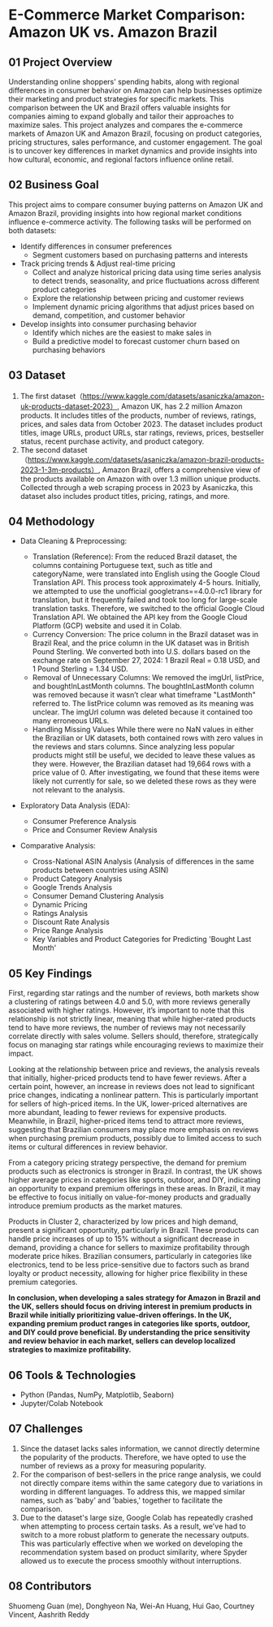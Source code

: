 # E-Commerce Market Comparison: Amazon UK vs. Amazon Brazil

## 01 Project Overview

Understanding online shoppers' spending habits, along with regional  differences in consumer behavior on Amazon can help businesses optimize their marketing and product strategies for specific markets. This comparison between the UK and Brazil offers valuable insights for companies aiming to expand globally and tailor their approaches to maximize sales. This project analyzes and compares the e-commerce markets of Amazon UK and Amazon Brazil, focusing on product categories, pricing structures, sales performance, and customer engagement. The goal is to uncover key differences in market dynamics and provide insights into how cultural, economic, and regional factors influence online retail.

## 02 Business Goal
This project aims to compare consumer buying patterns on Amazon UK and Amazon Brazil, providing insights into how regional market conditions influence e-commerce activity. The following tasks will be performed on both datasets:
* Identify differences in consumer preferences
  * Segment customers based on purchasing patterns and interests 
* Track pricing trends & Adjust real-time pricing
  * Collect and analyze historical pricing data using time series analysis to detect trends, seasonality, and price fluctuations across different product categories
  * Explore the relationship between pricing and customer reviews
  * Implement dynamic pricing algorithms that adjust prices based on demand, competition, and customer behavior
* Develop insights into consumer purchasing behavior 
  * Identify which niches are the easiest to make sales in
  * Build a predictive model to forecast customer churn based on purchasing behaviors

## 03 Dataset
1. The first dataset（https://www.kaggle.com/datasets/asaniczka/amazon-uk-products-dataset-2023）, Amazon UK, has 2.2 million Amazon products. It includes titles of the products, number of reviews, ratings, prices, and sales data from October 2023. The dataset includes product titles, image URLs, product URLs, star ratings, reviews, prices, bestseller status, recent purchase activity, and product category.
2. The second dataset （https://www.kaggle.com/datasets/asaniczka/amazon-brazil-products-2023-1-3m-products）, Amazon Brazil, offers a comprehensive view of the products available on Amazon with over 1.3 million unique products. Collected through a web scraping process in 2023 by Asaniczka, this dataset also includes product titles, pricing, ratings, and more.

## 04 Methodology

* Data Cleaning & Preprocessing: 
  * Translation (Reference): From the reduced Brazil dataset, the columns containing Portuguese text, such as title and categoryName, were translated into English using the Google Cloud Translation API. This process took approximately 4-5 hours. Initially, we attempted to use the unofficial googletrans==4.0.0-rc1 library for translation, but it frequently failed and took too long for large-scale translation tasks. Therefore, we switched to the official Google Cloud Translation API. We obtained the API key from the Google Cloud Platform (GCP) website and used it in Colab.
  * Currency Conversion: The price column in the Brazil dataset was in Brazil Real, and the price column in the UK dataset was in British Pound Sterling. We converted both into U.S. dollars based on the exchange rate on September 27, 2024: 1 Brazil Real = 0.18 USD, and 1 Pound Sterling = 1.34 USD.
  * Removal of Unnecessary Columns: We removed the imgUrl, listPrice, and boughtInLastMonth columns. The boughtInLastMonth column was removed because it wasn’t clear what timeframe "LastMonth" referred to. The listPrice column was removed as its meaning was unclear. The imgUrl column was deleted because it contained too many erroneous URLs.
  * Handling Missing Values While there were no NaN values in either the Brazilian or UK datasets, both contained rows with zero values in the reviews and stars columns. Since analyzing less popular products might still be useful, we decided to leave these values as they were. However, the Brazilian dataset had 19,664 rows with a price value of 0. After investigating, we found that these items were likely not currently for sale, so we deleted these rows as they were not relevant to the analysis.

* Exploratory Data Analysis (EDA):
  * Consumer Preference Analysis
  * Price and Consumer Review Analysis
* Comparative Analysis:
  * Cross-National ASIN Analysis (Analysis of differences in the same products between countries using ASIN)
  * Product Category Analysis
  * Google Trends Analysis
  * Consumer Demand Clustering Analysis
  * Dynamic Pricing
  * Ratings Analysis
  * Discount Rate Analysis
  * Price Range Analysis
  * Key Variables and Product Categories for Predicting 'Bought Last Month'

## 05 Key Findings

First, regarding star ratings and the number of reviews, both markets show a clustering of ratings between 4.0 and 5.0, with more reviews generally associated with higher ratings. However, it’s important to note that this relationship is not strictly linear, meaning that while higher-rated products tend to have more reviews, the number of reviews may not necessarily correlate directly with sales volume. Sellers should, therefore, strategically focus on managing star ratings while encouraging reviews to maximize their impact.

Looking at the relationship between price and reviews, the analysis reveals that initially, higher-priced products tend to have fewer reviews. After a certain point, however, an increase in reviews does not lead to significant price changes, indicating a nonlinear pattern. This is particularly important for sellers of high-priced items. In the UK, lower-priced alternatives are more abundant, leading to fewer reviews for expensive products. Meanwhile, in Brazil, higher-priced items tend to attract more reviews, suggesting that Brazilian consumers may place more emphasis on reviews when purchasing premium products, possibly due to limited access to such items or cultural differences in review behavior.

From a category pricing strategy perspective, the demand for premium products such as electronics is stronger in Brazil. In contrast, the UK shows higher average prices in categories like sports, outdoor, and DIY, indicating an opportunity to expand premium offerings in these areas. In Brazil, it may be effective to focus initially on value-for-money products and gradually introduce premium products as the market matures.

Products in Cluster 2, characterized by low prices and high demand, present a significant opportunity, particularly in Brazil. These products can handle price increases of up to 15% without a significant decrease in demand, providing a chance for sellers to maximize profitability through moderate price hikes. Brazilian consumers, particularly in categories like electronics, tend to be less price-sensitive due to factors such as brand loyalty or product necessity, allowing for higher price flexibility in these premium categories.

**In conclusion, when developing a sales strategy for Amazon in Brazil and the UK, sellers should focus on driving interest in premium products in Brazil while initially prioritizing value-driven offerings. In the UK, expanding premium product ranges in categories like sports, outdoor, and DIY could prove beneficial. By understanding the price sensitivity and review behavior in each market, sellers can develop localized strategies to maximize profitability.**

## 06 Tools & Technologies
* Python (Pandas, NumPy, Matplotlib, Seaborn)
* Jupyter/Colab Notebook

## 07 Challenges
1. Since the dataset lacks sales information, we cannot directly determine the popularity of the products. Therefore, we have opted to use the number of reviews as a proxy for measuring popularity.
2. For the comparison of best-sellers in the price range analysis, we could not directly compare items within the same category due to variations in wording in different languages. To address this, we mapped similar names, such as 'baby' and 'babies,' together to facilitate the comparison.
3. Due to the dataset's large size, Google Colab has repeatedly crashed when attempting to process certain tasks. As a result, we've had to switch to a more robust platform to generate the necessary outputs. This was particularly effective when we worked on developing the recommendation system based on product similarity, where Spyder allowed us to execute the process smoothly without interruptions.

## 08 Contributors
Shuomeng Guan (me), Donghyeon Na, Wei-An Huang, Hui Gao, Courtney Vincent, Aashrith Reddy
